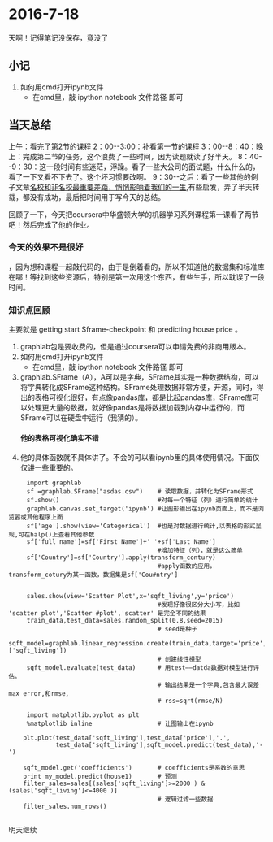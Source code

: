 # 2016-7-18
天啊！记得笔记没保存，竟没了

## 小记 
1. 如何用cmd打开ipynb文件
    * 在cmd里，敲 ipython notebook 文件路径 即可
## 当天总结
上午：看完了第2节的课程
2：00--3:00：补看第一节的课程
3：00--8：40：晚上：完成第二节的任务，这个浪费了一些时间，因为读题就读了好半天。
8：40--9：30：这一段时间有些迷茫，浮躁。看了一些大公司的面试题，什么什么的，看了一下又看不下去了。这个坏习惯要改啊。
9：30--之后：看了一些其他的例子文章[名校和非名校最重要差距，悄悄影响着我们的一生](http://mp.weixin.qq.com/s?__biz=MzA5NzIyNjgwMA==&mid=2654418131&idx=1&sn=2b6c27c8682573beea405a7904c9b92e&scene=23&srcid=0716WL8oP0qSCLpSiqwsAh45#rd),有些启发，弄了半天转载，都没有成功，最后把时间用于写今天的总结。

回顾了一下，今天把coursera中华盛顿大学的机器学习系列课程第一课看了两节吧！然后完成了他的作业。 
### 今天的效果不是很好 ###
，因为想和课程一起敲代码的，由于是倒着看的，所以不知道他的数据集和标准库在哪！等找到这些资源后，特别是第一次用这个东西，有些生手，所以耽误了一段时间。

### 知识点回顾
主要就是 getting start Sframe-checkpoint 和 predicting house price 。
1. graphlab包是要收费的，但是通过coursera可以申请免费的非商用版本。
2. 如何用cmd打开ipynb文件
    * 在cmd里，敲 ipython notebook 文件路径 即可
3. graphlab.SFrame（A），A可以是字典，SFrame其实是一种数据结构，可以将字典转化成SFrame这种结构。SFrame处理数据非常方便，开源，同时，得出的表格可视化很好，有点像pandas库，都是比起pandas库，SFrame库可以处理更大量的数据，就好像pandas是将数据加载到内存中运行的，而SFrame可以在硬盘中运行（我猜的）。
   #### 他的表格可视化确实不错
4. 他的具体函数就不具体讲了。不会的可以看ipynb里的具体使用情况。下面仅仅讲一些重要的。
```
     import graphlab
     sf =graphlab.SFrame("asdas.csv")    # 读取数据，并转化为SFrame形式
     sf.show()                           #对每一个特征（列）进行简单的统计
     graphlab.canvas.set_target('ipynb') #让图形输出在ipynb页面上，而不是浏览器或其他程序上面
     sf['age'].show(view='Categorical')  #也是对数据进行统计,以表格的形式呈现,可在halp()上查看其他参数
     sf['full name']=sf['First Name']+' '+sf['Last Name']
                                         #增加特征（列），就是这么简单
     sf['Country']=sf['Country'].apply(transform_contury)
                                         #apply函数的应用，transform_cotury为某一函数，数据集是sf['Cou#ntry']
     
     
     sales.show(view='Scatter Plot',x='sqft_living',y='price') 
                                         #发现好像很区分大小写，比如 'scatter plot','Scatter #plot','scatter' 是完全不同的结果
     train_data,test_data=sales.random_split(0.8,seed=2015)
                                         # seed是种子
     sqft_model=graphlab.linear_regression.create(train_data,target='price',features=['sqft_living'])
                                         # 创建线性模型
     sqft_model.evaluate(test_data)      # 用test——datda数据对模型进行评估。
                                         # 输出结果是一个字典,包含最大误差max error,和rmse,
                                         # rss=sqrt(rmse/N)
     
     import matplotlib.pyplot as plt
     %matplotlib inline                  # 让图输出在ipynb

    plt.plot(test_data['sqft_living'],test_data['price'],'.',
             test_data['sqft_living'],sqft_model.predict(test_data),'-')
    
    sqft_model.get('coefficients')       # coefficients是系数的意思
    print my_model.predict(house1)       # 预测
    filter_sales=sales[(sales['sqft_living']>=2000 ) & (sales['sqft_living']<=4000 )]
                                         # 逻辑过滤一些数据
    filter_sales.num_rows()
        

```

明天继续